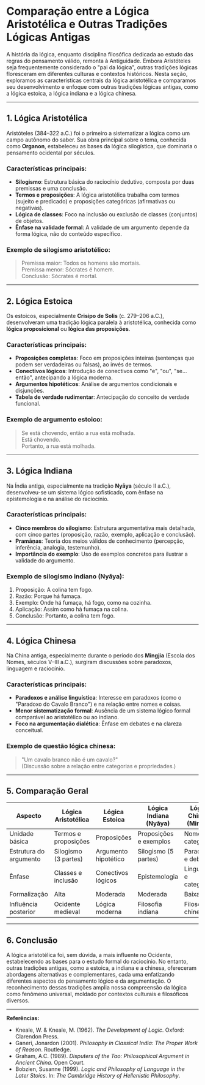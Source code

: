 # Comparação entre a Lógica Aristotélica e Outras Tradições Lógicas Antigas

A história da lógica, enquanto disciplina filosófica dedicada ao estudo das regras do pensamento válido, remonta à Antiguidade. Embora Aristóteles seja frequentemente considerado o "pai da lógica", outras tradições lógicas floresceram em diferentes culturas e contextos históricos. Nesta seção, exploramos as características centrais da lógica aristotélica e comparamos seu desenvolvimento e enfoque com outras tradições lógicas antigas, como a lógica estoica, a lógica indiana e a lógica chinesa.

---

## 1. Lógica Aristotélica

Aristóteles (384–322 a.C.) foi o primeiro a sistematizar a lógica como um campo autônomo do saber. Sua obra principal sobre o tema, conhecida como **Organon**, estabeleceu as bases da lógica silogística, que dominaria o pensamento ocidental por séculos.

### Características principais:

- **Silogismo**: Estrutura básica do raciocínio dedutivo, composta por duas premissas e uma conclusão.
- **Termos e proposições**: A lógica aristotélica trabalha com termos (sujeito e predicado) e proposições categóricas (afirmativas ou negativas).
- **Lógica de classes**: Foco na inclusão ou exclusão de classes (conjuntos) de objetos.
- **Ênfase na validade formal**: A validade de um argumento depende da forma lógica, não do conteúdo específico.

### Exemplo de silogismo aristotélico:

> Premissa maior: Todos os homens são mortais.  
> Premissa menor: Sócrates é homem.  
> Conclusão: Sócrates é mortal.

---

## 2. Lógica Estoica

Os estoicos, especialmente **Crisipo de Solis** (c. 279–206 a.C.), desenvolveram uma tradição lógica paralela à aristotélica, conhecida como **lógica proposicional** ou **lógica das proposições**.

### Características principais:

- **Proposições completas**: Foco em proposições inteiras (sentenças que podem ser verdadeiras ou falsas), ao invés de termos.
- **Conectivos lógicos**: Introdução de conectivos como "e", "ou", "se... então", antecipando a lógica moderna.
- **Argumentos hipotéticos**: Análise de argumentos condicionais e disjunções.
- **Tabela de verdade rudimentar**: Antecipação do conceito de verdade funcional.

### Exemplo de argumento estoico:

> Se está chovendo, então a rua está molhada.  
> Está chovendo.  
> Portanto, a rua está molhada.

---

## 3. Lógica Indiana

Na Índia antiga, especialmente na tradição **Nyāya** (século II a.C.), desenvolveu-se um sistema lógico sofisticado, com ênfase na epistemologia e na análise do raciocínio.

### Características principais:

- **Cinco membros do silogismo**: Estrutura argumentativa mais detalhada, com cinco partes (proposição, razão, exemplo, aplicação e conclusão).
- **Pramāṇas**: Teoria dos meios válidos de conhecimento (percepção, inferência, analogia, testemunho).
- **Importância do exemplo**: Uso de exemplos concretos para ilustrar a validade do argumento.

### Exemplo de silogismo indiano (Nyāya):

1. Proposição: A colina tem fogo.
2. Razão: Porque há fumaça.
3. Exemplo: Onde há fumaça, há fogo, como na cozinha.
4. Aplicação: Assim como há fumaça na colina.
5. Conclusão: Portanto, a colina tem fogo.

---

## 4. Lógica Chinesa

Na China antiga, especialmente durante o período dos **Mingjia** (Escola dos Nomes, séculos V–III a.C.), surgiram discussões sobre paradoxos, linguagem e raciocínio.

### Características principais:

- **Paradoxos e análise linguística**: Interesse em paradoxos (como o "Paradoxo do Cavalo Branco") e na relação entre nomes e coisas.
- **Menor sistematização formal**: Ausência de um sistema lógico formal comparável ao aristotélico ou ao indiano.
- **Foco na argumentação dialética**: Ênfase em debates e na clareza conceitual.

### Exemplo de questão lógica chinesa:

> "Um cavalo branco não é um cavalo?"  
> (Discussão sobre a relação entre categorias e propriedades.)

---

## 5. Comparação Geral

| Aspecto                  | Lógica Aristotélica | Lógica Estoica      | Lógica Indiana (Nyāya) | Lógica Chinesa (Mingjia) |
|--------------------------|---------------------|---------------------|------------------------|--------------------------|
| Unidade básica           | Termos e proposições| Proposições         | Proposições e exemplos | Nomes e categorias       |
| Estrutura do argumento   | Silogismo (3 partes)| Argumento hipotético| Silogismo (5 partes)   | Paradoxos e debates      |
| Ênfase                   | Classes e inclusão  | Conectivos lógicos  | Epistemologia          | Linguagem e categorias   |
| Formalização             | Alta                | Moderada            | Moderada               | Baixa                    |
| Influência posterior     | Ocidente medieval   | Lógica moderna      | Filosofia indiana      | Filosofia chinesa        |

---

## 6. Conclusão

A lógica aristotélica foi, sem dúvida, a mais influente no Ocidente, estabelecendo as bases para o estudo formal do raciocínio. No entanto, outras tradições antigas, como a estoica, a indiana e a chinesa, ofereceram abordagens alternativas e complementares, cada uma enfatizando diferentes aspectos do pensamento lógico e da argumentação. O reconhecimento dessas tradições amplia nossa compreensão da lógica como fenômeno universal, moldado por contextos culturais e filosóficos diversos.

---

**Referências:**

- Kneale, W. & Kneale, M. (1962). *The Development of Logic*. Oxford: Clarendon Press.
- Ganeri, Jonardon (2001). *Philosophy in Classical India: The Proper Work of Reason*. Routledge.
- Graham, A.C. (1989). *Disputers of the Tao: Philosophical Argument in Ancient China*. Open Court.
- Bobzien, Susanne (1999). *Logic and Philosophy of Language in the Later Stoics*. In: *The Cambridge History of Hellenistic Philosophy*.